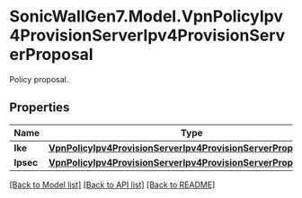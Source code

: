 # SonicWallGen7.Model.VpnPolicyIpv4ProvisionServerIpv4ProvisionServerProposal
Policy proposal.

## Properties

Name | Type | Description | Notes
------------ | ------------- | ------------- | -------------
**Ike** | [**VpnPolicyIpv4ProvisionServerIpv4ProvisionServerProposalIke**](VpnPolicyIpv4ProvisionServerIpv4ProvisionServerProposalIke.md) |  | [optional] 
**Ipsec** | [**VpnPolicyIpv4ProvisionServerIpv4ProvisionServerProposalIpsec**](VpnPolicyIpv4ProvisionServerIpv4ProvisionServerProposalIpsec.md) |  | [optional] 

[[Back to Model list]](../README.md#documentation-for-models) [[Back to API list]](../README.md#documentation-for-api-endpoints) [[Back to README]](../README.md)

